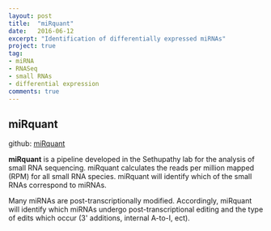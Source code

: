 ```yaml
---
layout: post
title:  "miRquant"
date:   2016-06-12
excerpt: "Identification of differentially expressed miRNAs"
project: true
tag:
- miRNA 
- RNASeq
- small RNAs
- differential expression
comments: true
---
```


## miRquant

github: [miRquant](https://github.com/Sethupathy-Lab/miRquant)

**miRquant** is a pipeline developed in the Sethupathy lab for the analysis of small RNA sequencing.  miRquant calculates the reads per million mapped (RPM) for all small RNA species.  miRquant will identify which of the small RNAs correspond to miRNAs.

Many miRNAs are post-transcriptionally modified.  Accordingly, miRquant will identify which miRNAs undergo post-transcriptional editing and the type of edits which occur (3' additions, internal A-to-I, ect).
